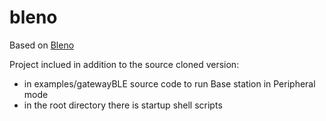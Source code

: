 # bleno

Based on [Bleno](https://github.com/noble/bleno)

Project inclued in addition to the source cloned version:

* in examples/gatewayBLE source code to run Base station in Peripheral mode
* in the root directory there is startup shell scripts